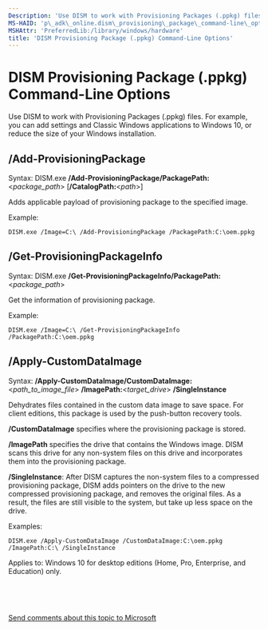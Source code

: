 ```yaml
---
Description: 'Use DISM to work with Provisioning Packages (.ppkg) files. For example, you can add settings and Classic Windows applications to Windows 10, or reduce the size of your Windows installation.'
MS-HAID: 'p\_adk\_online.dism\_provisioning\_package\_command-line\_options'
MSHAttr: 'PreferredLib:/library/windows/hardware'
title: 'DISM Provisioning Package (.ppkg) Command-Line Options'
---
```


# <span id="p_adk_online.dism_provisioning_package_command-line_options"></span>DISM Provisioning Package (.ppkg) Command-Line Options


Use DISM to work with Provisioning Packages (.ppkg) files. For example, you can add settings and Classic Windows applications to Windows 10, or reduce the size of your Windows installation.

## <span id="_Add-ProvisioningPackage"></span><span id="_add-provisioningpackage"></span><span id="_ADD-PROVISIONINGPACKAGE"></span>**/Add-ProvisioningPackage**


Syntax: DISM.exe **/Add-ProvisioningPackage/PackagePath:**&lt;*package\_path*&gt; \[**/CatalogPath:**&lt;*path*&gt;\]

Adds applicable payload of provisioning package to the specified image.

Example:

``` syntax
DISM.exe /Image=C:\ /Add-ProvisioningPackage /PackagePath:C:\oem.ppkg
```

## <span id="_Get-ProvisioningPackageInfo"></span><span id="_get-provisioningpackageinfo"></span><span id="_GET-PROVISIONINGPACKAGEINFO"></span>**/Get-ProvisioningPackageInfo**


Syntax: DISM.exe **/Get-ProvisioningPackageInfo/PackagePath:**&lt;*package\_path*&gt;

Get the information of provisioning package.

Example:

``` syntax
DISM.exe /Image=C:\ /Get-ProvisioningPackageInfo /PackagePath:C:\oem.ppkg
```

## <span id="_Apply-CustomDataImage"></span><span id="_apply-customdataimage"></span><span id="_APPLY-CUSTOMDATAIMAGE"></span>**/Apply-CustomDataImage**


Syntax: **/Apply-CustomDataImage/CustomDataImage:**&lt;*path\_to\_image\_file*&gt; **/ImagePath:**&lt;*target\_drive*&gt; **/SingleInstance**

Dehydrates files contained in the custom data image to save space. For client editions, this package is used by the push-button recovery tools.

**/CustomDataImage** specifies where the provisioning package is stored.

**/ImagePath** specifies the drive that contains the Windows image. DISM scans this drive for any non-system files on this drive and incorporates them into the provisioning package.

**/SingleInstance**: After DISM captures the non-system files to a compressed provisioning package, DISM adds pointers on the drive to the new compressed provisioning package, and removes the original files. As a result, the files are still visible to the system, but take up less space on the drive.

Examples:

``` syntax
DISM.exe /Apply-CustomDataImage /CustomDataImage:C:\oem.ppkg /ImagePath:C:\ /SingleInstance
```

Applies to: Windows 10 for desktop editions (Home, Pro, Enterprise, and Education) only.

 

 

[Send comments about this topic to Microsoft](mailto:wsddocfb@microsoft.com?subject=Documentation%20feedback%20%5Bp_adk_online\p_adk_online%5D:%20DISM%20Provisioning%20Package%20%28.ppkg%29%20Command-Line%20Options%20%20RELEASE:%20%284/11/2016%29&body=%0A%0APRIVACY%20STATEMENT%0A%0AWe%20use%20your%20feedback%20to%20improve%20the%20documentation.%20We%20don't%20use%20your%20email%20address%20for%20any%20other%20purpose,%20and%20we'll%20remove%20your%20email%20address%20from%20our%20system%20after%20the%20issue%20that%20you're%20reporting%20is%20fixed.%20While%20we're%20working%20to%20fix%20this%20issue,%20we%20might%20send%20you%20an%20email%20message%20to%20ask%20for%20more%20info.%20Later,%20we%20might%20also%20send%20you%20an%20email%20message%20to%20let%20you%20know%20that%20we've%20addressed%20your%20feedback.%0A%0AFor%20more%20info%20about%20Microsoft's%20privacy%20policy,%20see%20http://privacy.microsoft.com/default.aspx. "Send comments about this topic to Microsoft")



